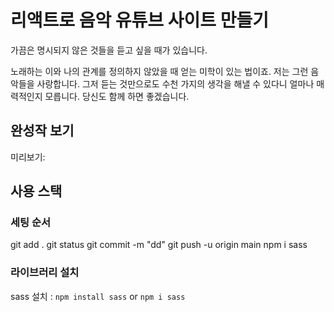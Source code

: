# 리액트로 음악 유튜브 사이트 만들기

가끔은 명시되지 않은 것들을 듣고 싶을 때가 있습니다. 

노래하는 이와 나의 관계를 정의하지 않았을 때 얻는 미학이 있는 법이죠.
저는 그런 음악들을 사랑합니다. 
그저 듣는 것만으로도 수천 가지의 생각을 해낼 수 있다니 얼마나 매력적인지 모릅니다. 
당신도 함께 하면 좋겠습니다.

## 완성작 보기
미리보기: 

## 사용 스택

### 세팅 순서
git add .
git status
git commit -m "dd"
git push -u origin main
npm i sass

### 라이브러리 설치
sass 설치 : `npm install sass` or `npm i sass`